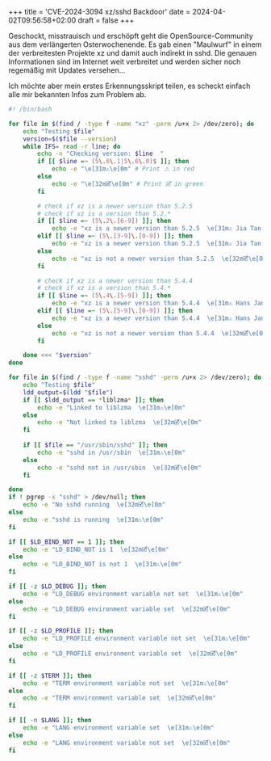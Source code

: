 +++
title = 'CVE-2024-3094 xz/sshd Backdoor'
date = 2024-04-02T09:56:58+02:00
draft = false
+++

Geschockt, misstrauisch und erschöpft geht die OpenSource-Community aus dem verlängerten Osterwochenende. Es gab einen "Maulwurf" in einem der verbreitesten Projekte xz und damit auch indirekt in sshd. Die genauen Informationen sind im Internet weit verbreitet und werden sicher noch regemäßig mit Updates versehen...

Ich möchte aber mein erstes Erkennungsskript teilen, es scheckt einfach alle mir bekannten Infos zum Problem ab.

```bash
#! /bin/bash

for file in $(find / -type f -name "xz" -perm /u+x 2> /dev/zero); do
    echo "Testing $file"
    version=$($file --version)
    while IFS= read -r line; do
        echo -n "Checking version: $line  "
        if [[ $line =~ (5\.6\.1|5\.6\.0)$ ]]; then
            echo -e "\e[31m⚠\e[0m" # Print ⚠ in red
        else
            echo -e "\e[32m🗹\e[0m" # Print 🗹 in green
        fi

        # check if xz is a newer version than 5.2.5
        # check if xz is a version than 5.2.*
        if [[ $line =~ (5\.2\.[6-9]) ]]; then
            echo -e "xz is a newer version than 5.2.5  \e[31m⚠ Jia Tan worked on it\e[0m"
        elif [[ $line =~ (5\.[3-9]\.[0-9]) ]]; then
            echo -e "xz is a newer version than 5.2.5  \e[31m⚠ Jia Tan worked on it\e[0m"
        else
            echo -e "xz is not a newer version than 5.2.5  \e[32m🗹\e[0m"
        fi

        # check if xz is a newer version than 5.4.4
        # check if xz is a version than 5.4.*
        if [[ $line =~ (5\.4\.[5-9]) ]]; then
            echo -e "xz is a newer version than 5.4.4  \e[31m⚠ Hans Jansen worked on it\e[0m"
        elif [[ $line =~ (5\.[5-9]\.[0-9]) ]]; then
            echo -e "xz is a newer version than 5.4.4  \e[31m⚠ Hans Jansen worked on it\e[0m"
        else
            echo -e "xz is not a newer version than 5.4.4  \e[32m🗹\e[0m"
        fi

    done <<< "$version"
done

for file in $(find / -type f -name "sshd" -perm /u+x 2> /dev/zero); do
    echo "Testing $file"
    ldd_output=$(ldd "$file")
    if [[ $ldd_output == *liblzma* ]]; then
        echo -e "Linked to liblzma  \e[31m⚠\e[0m"
    else
        echo -e "Not linked to liblzma  \e[32m🗹\e[0m"
    fi
    
    if [[ $file == "/usr/sbin/sshd" ]]; then
        echo -e "sshd in /usr/sbin  \e[31m⚠\e[0m"
    else
        echo -e "sshd not in /usr/sbin  \e[32m🗹\e[0m"
    fi

done
if ! pgrep -x "sshd" > /dev/null; then
    echo -e "No sshd running  \e[32m🗹\e[0m"
else
    echo -e "sshd is running  \e[31m⚠\e[0m"
fi

if [[ $LD_BIND_NOT == 1 ]]; then
    echo -e "LD_BIND_NOT is 1  \e[32m🗹\e[0m"
else
    echo -e "LD_BIND_NOT is not 1  \e[31m⚠\e[0m"
fi

if [[ -z $LD_DEBUG ]]; then
    echo -e "LD_DEBUG environment variable not set  \e[31m⚠\e[0m"
else
    echo -e "LD_DEBUG environment variable set  \e[32m🗹\e[0m"
fi

if [[ -z $LD_PROFILE ]]; then
    echo -e "LD_PROFILE environment variable not set  \e[31m⚠\e[0m"
else
    echo -e "LD_PROFILE environment variable set  \e[32m🗹\e[0m"
fi

if [[ -z $TERM ]]; then
    echo -e "TERM environment variable not set  \e[31m⚠\e[0m"
else
    echo -e "TERM environment variable set  \e[32m🗹\e[0m"
fi

if [[ -n $LANG ]]; then
    echo -e "LANG environment variable set  \e[31m⚠\e[0m"
else
    echo -e "LANG environment variable not set  \e[32m🗹\e[0m"
fi
```